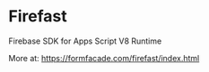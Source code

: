 # Firefast
Firebase SDK for Apps Script V8 Runtime

More at: https://formfacade.com/firefast/index.html
